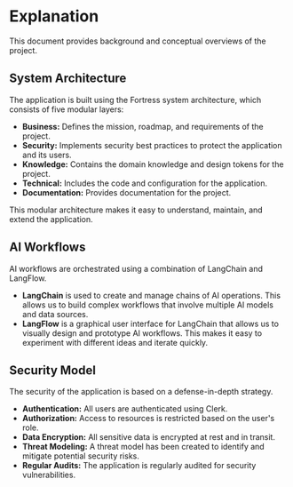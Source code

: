 # Explanation

This document provides background and conceptual overviews of the project.

## System Architecture
The application is built using the Fortress system architecture, which consists of five modular layers:
- **Business:** Defines the mission, roadmap, and requirements of the project.
- **Security:** Implements security best practices to protect the application and its users.
- **Knowledge:** Contains the domain knowledge and design tokens for the project.
- **Technical:** Includes the code and configuration for the application.
- **Documentation:** Provides documentation for the project.

This modular architecture makes it easy to understand, maintain, and extend the application.

## AI Workflows
AI workflows are orchestrated using a combination of LangChain and LangFlow.
- **LangChain** is used to create and manage chains of AI operations. This allows us to build complex workflows that involve multiple AI models and data sources.
- **LangFlow** is a graphical user interface for LangChain that allows us to visually design and prototype AI workflows. This makes it easy to experiment with different ideas and iterate quickly.

## Security Model
The security of the application is based on a defense-in-depth strategy.
- **Authentication:** All users are authenticated using Clerk.
- **Authorization:** Access to resources is restricted based on the user's role.
- **Data Encryption:** All sensitive data is encrypted at rest and in transit.
- **Threat Modeling:** A threat model has been created to identify and mitigate potential security risks.
- **Regular Audits:** The application is regularly audited for security vulnerabilities.
